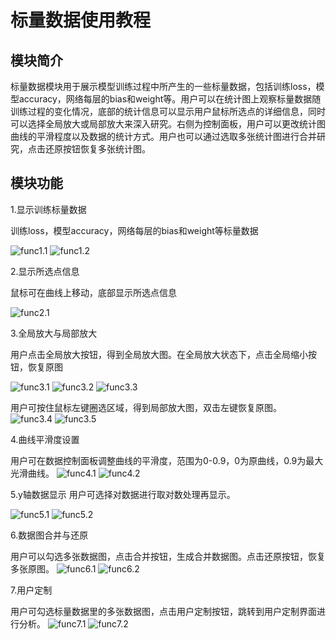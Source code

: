 # 标量数据使用教程
## 模块简介
标量数据模块用于展示模型训练过程中所产生的一些标量数据，包括训练loss，模型accuracy，网络每层的bias和weight等。用户可以在统计图上观察标量数据随训练过程的变化情况，底部的统计信息可以显示用户鼠标所选点的详细信息，同时可以选择全局放大或局部放大来深入研究。右侧为控制面板，用户可以更改统计图曲线的平滑程度以及数据的统计方式。用户也可以通过选取多张统计图进行合并研究，点击还原按钮恢复多张统计图。
## 模块功能
1.显示训练标量数据


训练loss，模型accuracy，网络每层的bias和weight等标量数据

![func1.1](./images/scalar/func1_1.png)
![func1.2](./images/scalar/func1_2.png)

2.显示所选点信息


鼠标可在曲线上移动，底部显示所选点信息

![func2.1](./images/scalar/func2_1.png)

3.全局放大与局部放大


用户点击全局放大按钮，得到全局放大图。在全局放大状态下，点击全局缩小按钮，恢复原图

![func3.1](./images/scalar/func3_1.png)
![func3.2](./images/scalar/func3_2.png)
![func3.3](./images/scalar/func3_3.png)


用户可按住鼠标左键圈选区域，得到局部放大图，双击左键恢复原图。
![func3.4](./images/scalar/func3_4.png)
![func3.5](./images/scalar/func3_5.png)


4.曲线平滑度设置


用户可在数据控制面板调整曲线的平滑度，范围为0-0.9，0为原曲线，0.9为最大光滑曲线。
![func4.1](./images/scalar/func4_1.png)
![func4.2](./images/scalar/func4_2.png)


5.y轴数据显示
用户可选择对数据进行取对数处理再显示。

![func5.1](./images/scalar/func5_1.png)
![func5.2](./images/scalar/func5_2.png)


6.数据图合并与还原


用户可以勾选多张数据图，点击合并按钮，生成合并数据图。点击还原按钮，恢复多张原图。
![func6.1](./images/scalar/func6_1.png)
![func6.2](./images/scalar/func6_2.png)


7.用户定制


用户可勾选标量数据里的多张数据图，点击用户定制按钮，跳转到用户定制界面进行分析。
![func7.1](./images/scalar/func7_1.png)
![func7.2](./images/scalar/func7_2.png)
